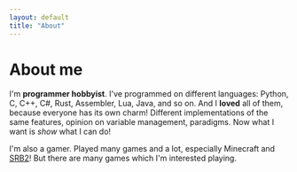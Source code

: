 ```yaml
---
layout: default
title: "About"
---
```


# About me

I'm **programmer hobbyist**. I've programmed on different languages: Python, C, C++, C#, Rust,
Assembler, Lua, Java, and so on. And I **loved** all of them, because everyone has its own charm!
Different implementations of the same features, opinion on variable management, paradigms. Now what
I want is _show_ what I can do!

I'm also a gamer. Played many games and a lot, especially Minecraft and [SRB2]! But there are many games
which I'm interested playing.

[SRB2]: https://www.srb2.org
